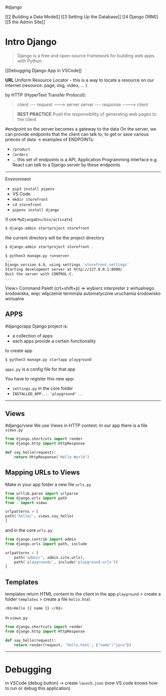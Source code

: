 #django

[[2 Building a Data Model]]
[[3 Setting Up the Database]]
[[4 Django ORM]]
[[5 the Admin Site]]


# Intro Django
> Django is a free and open-source framework for building web apps with Python

[[Debugging Django App in VSCode]]


**URL** Uniform Resource Locator - this is a way to locate a resource on our internet (resource: page, img, video, ... )

by HTTP (HyperText Transfer Protocol):
>client  --- request     ---> server 
server --- response ----> client


>**BEST PRACTICE**
>Push the responsibility of generating web pages to the client

#endpoint 
so the server becomes a gateway to the data
On the server, we can provide endpoints that the client can talk to, to get or save various prieces of data -> examples of ENDPOINTs:
- `/product`
- `/orders`
- ...
this set of endpoints is a API, Application Programming Interface
e.g. React can talk to a Django server by these endpoints

---
Environment
- `pip3 install pipenv`
- VS Code
- `mkdir storefront`
- `cd storefront`
- `pipenv install django`

(I use `MyDjangoEnv/bin/activate`)

```bash
$ django-admin startproject storefront
```

the current directory will be the project directory
```bash
$ django-admin startproject storefront .
```

```bash
$ python3 manage.py runserver
...
Django version 4.0, using settings 'storefront.settings'
Starting development server at http://127.0.0.1:8000/
Quit the server with CONTROL-C.
...
```


View> Command Palett (crt+shift+p) => wybierz interpreter z wirtualnego środowiska, więc włączenie terminala automatycznie uruchamia  środowisko wirtualne


## APPS
#django/app
Django project is:
- a collection of apps
- each apps provide a certain functionality

to create app
```bash
$ python3 manage.py startapp playground
```
`apps.py` is a config file for that app


You have to register this new app:
- `settings.py` in the core folder 
- `INSTALLED_APP... 'playground' ..`


----------
## Views
#django/view 
We use Views in HTTP context.
In our app there is a file `views.py`
```python
from django.shortcuts import render
from django.http import HttpResponse

def say_hello(request):
	return HttpResponse('Hello World')
```

## Mapping URLs to Views
Make in your app folder a new file `urls.py`
```python
from urllib.parse import urlparse
from django.urls import path
from . import views

urlpatterns = [
path('hello/', views.say_hello)
]
```

and in the core `urls.py`
```python
from django.contrib import admin
from django.urls import path, include

urlpatterns = [
	path('admin/', admin.site.urls),
	path('playground/', include('playground.urls'))
]
```

## Templates
templates return HTML content to the client
in the app `playground` > create a folder `templates` > create a file `hello.html`
```html
<h1>Hello {{ name }} </h1>
```

in `views.py`
```python
from django.shortcuts import render
from django.http import HttpResponse

def say_hello(request):
	return render(request, 'hello.html', {"name":"jaro"})
```

------
# Debugging
in VSCode  (debug button) -> create `launch.json` (now VS code knows how to run or debug this application)
















